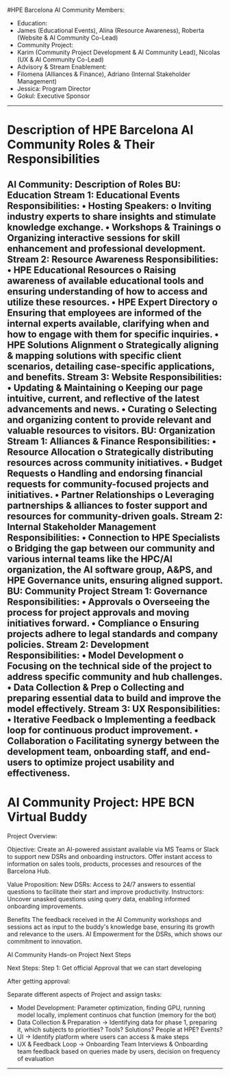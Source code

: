 #HPE Barcelona AI Community Members: 


- Education:
- James (Educational Events), Alina (Resource Awareness), Roberta (Website & AI Community Co-Lead)
- Community Project:
- Karim (Community Project Development & AI Community Lead), Nicolas (UX & AI Community Co-Lead)
- Advisory & Stream Enablement:
- Filomena (Alliances & Finance), Adriano (Internal Stakeholder Management)
- Jessica: Program Director 
- Gokul: Executive Sponsor  
----

# Description of HPE Barcelona AI Community Roles & Their Responsibilities 
 AI Community: Description of Roles BU: Education Stream 1: Educational Events Responsibilities:
• Hosting Speakers:
o Inviting industry experts to share insights and stimulate knowledge exchange.
• Workshops & Trainings
o Organizing interactive sessions for skill enhancement and professional development. Stream 2: Resource Awareness Responsibilities:
• HPE Educational Resources
o Raising awareness of available educational tools and ensuring understanding of how to access and utilize these resources.
• HPE Expert Directory
o Ensuring that employees are informed of the internal experts available, clarifying when and how to engage with them for specific inquiries.
• HPE Solutions Alignment
o Strategically aligning & mapping solutions with specific client scenarios, detailing case-specific applications, and benefits. Stream 3: Website Responsibilities:
• Updating & Maintaining
o Keeping our page intuitive, current, and reflective of the latest advancements and news.
• Curating
o Selecting and organizing content to provide relevant and valuable resources to visitors. BU: Organization Stream 1: Alliances & Finance Responsibilities:
• Resource Allocation
o Strategically distributing resources across community initiatives.
• Budget Requests
o Handling and endorsing financial requests for community-focused projects and initiatives.
• Partner Relationships
o Leveraging partnerships & alliances to foster support and resources for community-driven goals. Stream 2: Internal Stakeholder Management
Responsibilities:
• Connection to HPE Specialists
o Bridging the gap between our community and various internal teams like the HPC/AI organization, the AI software group, A&PS, and HPE Governance units, ensuring aligned support. BU: Community Project Stream 1: Governance Responsibilities:
• Approvals
o Overseeing the process for project approvals and moving initiatives forward.
• Compliance
o Ensuring projects adhere to legal standards and company policies. Stream 2: Development Responsibilities:
• Model Development
o Focusing on the technical side of the project to address specific community and hub challenges.
• Data Collection & Prep
o Collecting and preparing essential data to build and improve the model effectively. Stream 3: UX Responsibilities:
• Iterative Feedback
o Implementing a feedback loop for continuous product improvement.
• Collaboration
o Facilitating synergy between the development team, onboarding staff, and end-users to optimize project usability and effectiveness.
----

# AI Community Project: HPE BCN Virtual Buddy
Project Overview:

Objective:
Create an AI-powered assistant available via MS Teams or Slack to support new DSRs and onboarding instructors.
Offer instant access to information on sales tools, products, processes and resources of the Barcelona Hub.

Value Proposition:
New DSRs: Access to 24/7 answers to essential questions to facilitate their start and improve productivity. 
Instructors: Uncover unasked questions using query data, enabling informed onboarding improvements.

Benefits
The feedback received in the AI Community workshops and sessions act as input to the buddy's knowledge base, ensuring its growth and relevance to the users.
AI Empowerment for the DSRs, which shows our commitment to innovation.


AI Community Hands-on Project Next Steps 

Next Steps: 
Step 1: Get official Approval that we can start developing 

After getting approval: 

Separate different aspects of Project and assign tasks: 

- Model Development: Parameter optimization, finding GPU, running model locally, implement continuos chat function (memory for the bot)
- Data Collection & Preparation -> Identifying data for phase 1, preparing it, which subjects to priorities? Tools? Solutions? People at HPE? Events? 
- UI -> Identify platform where users can access & make steps 
- UX & Feedback Loop -> Onboarding Team Interviews & Onboarding team feedback based on queries made by users, decision on frequency of evaluation

----
